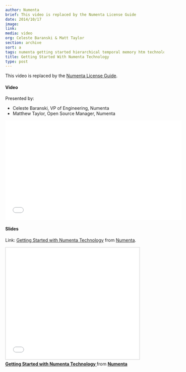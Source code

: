 ```yaml
---
author: Numenta
brief: This video is replaced by the Numenta License Guide
date: 2014/10/17
image:
link:
media: video
org: Celeste Baranski & Matt Taylor
section: archive
sort: a
tags: numenta getting started hierarchical temporal memory htm technology nupic
title: Getting Started With Numenta Technology
type: post
---
```


This video is replaced by the
[Numenta License Guide](/assets/pdf/apps/licensing-guide.pdf).

#### Video

Presented by:
* Celeste Baranski, VP of Engineering, Numenta
* Matthew Taylor, Open Source Manager, Numenta

<div class="video-container media-border">
  <iframe width="560" height="315" src="//www.youtube.com/embed/5HD9NnXpRus" frameborder="0" allowfullscreen></iframe>
</div>

#### Slides

Link: [Getting Started with Numenta Technology](http://www.slideshare.net/numenta/getting-started-with-numenta-technology)
from [Numenta](//www.slideshare.net/numenta).

<div class="video-container media-border">
  <iframe src="//www.slideshare.net/slideshow/embed_code/45034781" width="425" height="355" frameborder="0" marginwidth="0" marginheight="0" scrolling="no" style="border:1px solid #CCC; border-width:1px; margin-bottom:5px; max-width: 100%;" allowfullscreen> </iframe> <div style="margin-bottom:5px"> <strong> <a href="//www.slideshare.net/numenta/getting-started-with-numenta-technology" title="Getting Started with Numenta Technology " target="_blank">Getting Started with Numenta Technology </a> </strong> from <strong><a href="//www.slideshare.net/numenta" target="_blank">Numenta</a></strong> </div>
</div>
